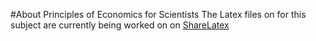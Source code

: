 #About Principles of Economics for Scientists
The Latex files on for this subject are currently being worked on on [ShareLatex](https://www.sharelatex.com/project/56239aff652e7ed02a181c63)


